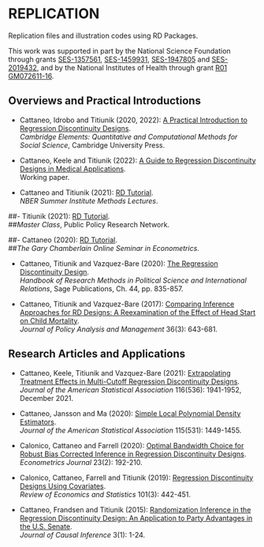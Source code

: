 # REPLICATION

Replication files and illustration codes using RD Packages.

This work was supported in part by the National Science Foundation through grants [SES-1357561](https://www.nsf.gov/awardsearch/showAward?AWD_ID=1357561), [SES-1459931](https://www.nsf.gov/awardsearch/showAward?AWD_ID=1459931), [SES-1947805](https://www.nsf.gov/awardsearch/showAward?AWD_ID=1947805) and [SES-2019432](https://www.nsf.gov/awardsearch/showAward?AWD_ID=2019432), and by the National Institutes of Health through grant [R01 GM072611-16](https://reporter.nih.gov/project-details/10093056).

## Overviews and Practical Introductions

- Cattaneo, Idrobo and Titiunik (2020, 2022): [A Practical Introduction to Regression Discontinuity Designs](https://github.com/rdpackages-replication/CIT_2019_CUP).<br>
_Cambridge Elements: Quantitative and Computational Methods for Social Science_, Cambridge University Press.

- Cattaneo, Keele and Titiunik (2022): [A Guide to Regression Discontinuity Designs in Medical Applications](https://github.com/rdpackages-replication/CKT_2022_wp).<br>
Working paper.

- Cattaneo and Titiunik (2021): [RD Tutorial](https://github.com/rdpackages-replication/CT_2021_NBER).<br>
_NBER Summer Institute Methods Lectures_.

##- Titiunik (2021): [RD Tutorial](https://github.com/rdpackages-replication/T_2021_PPRN).<br>
##_Master Class_, Public Policy Research Network.

##- Cattaneo (2020): [RD Tutorial](https://github.com/rdpackages-replication/C_2020_Chamberlain).<br>
##_The Gary Chamberlain Online Seminar in Econometrics_.

- Cattaneo, Titiunik and Vazquez-Bare (2020): [The Regression Discontinuity Design](https://github.com/rdpackages-replication/CTV_2020_Sage).<br>
_Handbook of Research Methods in Political Science and International Relations_, Sage Publications, Ch. 44, pp. 835-857.

- Cattaneo, Titiunik and Vazquez-Bare (2017): [Comparing Inference Approaches for RD Designs: A Reexamination of the Effect of Head Start on Child Mortality](https://github.com/rdpackages-replication/CTV_2017_JPAM).<br>
_Journal of Policy Analysis and Management_ 36(3): 643-681.

## Research Articles and Applications

- Cattaneo, Keele, Titiunik and Vazquez-Bare (2021): [Extrapolating Treatment Effects in Multi-Cutoff Regression Discontinuity Designs](https://github.com/rdpackages-replication/CKTV_2021_JASA).<br>
_Journal of the American Statistical Association_ 116(536): 1941-1952, December 2021.

- Cattaneo, Jansson and Ma (2020): [Simple Local Polynomial Density Estimators](https://github.com/rdpackages-replication/CJM_2020_JASA).<br>
_Journal of the American Statistical Association_ 115(531): 1449-1455.

- Calonico, Cattaneo and Farrell (2020): [Optimal Bandwidth Choice for Robust Bias Corrected Inference in Regression Discontinuity Designs](https://github.com/rdpackages-replication/CCF_2020_ECTJ).<br>
_Econometrics Journal_ 23(2): 192-210.

- Calonico, Cattaneo, Farrell and Titiunik (2019): [Regression Discontinuity Designs Using Covariates](https://github.com/rdpackages-replication/CCFT_2019_RESTAT).<br>
_Review of Economics and Statistics_ 101(3): 442-451.

- Cattaneo, Frandsen and Titiunik (2015): [Randomization Inference in the Regression Discontinuity Design: An Application to Party Advantages in the U.S. Senate](https://github.com/rdpackages-replication/CFT_2015_JCI).<br>
_Journal of Causal Inference_ 3(1): 1-24.

<br><br>
